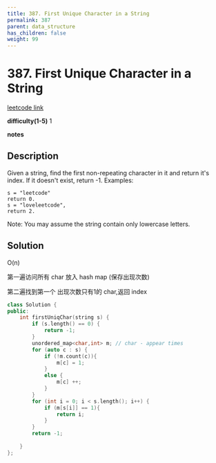 ```yaml
---
title: 387. First Unique Character in a String
permalink: 387
parent: data_structure
has_children: false
weight: 99
---
```

# 387. First Unique Character in a String
[leetcode link](https://leetcode.com/problems/first-unique-character-in-a-string/)

**difficulty(1-5)** 
1

**notes**   


## Description
Given a string, find the first non-repeating character in it and return it's index. If it doesn't exist, return -1.
Examples:
```
s = "leetcode"
return 0.
s = "loveleetcode",
return 2.
```
Note: You may assume the string contain only lowercase letters.

## Solution
O(n)

第一遍访问所有 char 放入 hash map (保存出现次数)

第二遍找到第一个 出现次数只有1的 char,返回 index

```c++
class Solution {
public:
    int firstUniqChar(string s) {
        if (s.length() == 0) {
            return -1;
        }
        unordered_map<char,int> m; // char - appear times
        for (auto c : s) {
            if (!m.count(c)){
                m[c] = 1;
            }
            else {
                m[c] ++;
            }
        }
        for (int i = 0; i < s.length(); i++) {
            if (m[s[i]] == 1){
                return i;
            }
        }
        return -1;
        
    }
};
```
